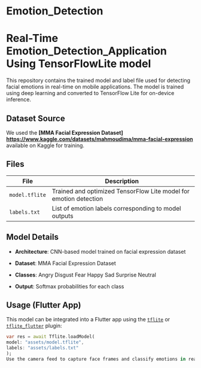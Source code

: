 # Emotion_Detection
# Real-Time Emotion_Detection_Application Using TensorFlowLite model

This repository contains the trained model and label file used for detecting facial emotions in real-time on mobile applications. The model is trained using deep learning and converted to TensorFlow Lite for on-device inference.

## Dataset Source

We used the **[MMA Facial Expression Dataset] https://www.kaggle.com/datasets/mahmoudima/mma-facial-expression** available on Kaggle for training.


##  Files
| File           | Description                                               |
|----------------|-----------------------------------------------------------|
| `model.tflite` | Trained and optimized TensorFlow Lite model for emotion detection |
| `labels.txt`   | List of emotion labels corresponding to model outputs     |

##  Model Details

- **Architecture**: CNN-based model trained on facial expression dataset
- **Dataset**: MMA Facial Expression Dataset
- **Classes**:
Angry
Disgust
Fear
Happy
Sad
Surprise
Neutral

- **Output**: Softmax probabilities for each class


## Usage (Flutter App)

This model can be integrated into a Flutter app using the [`tflite`](https://pub.dev/packages/tflite) or [`tflite_flutter`](https://pub.dev/packages/tflite_flutter) plugin:

```dart
var res = await Tflite.loadModel(
model: "assets/model.tflite",
labels: "assets/labels.txt"
);
Use the camera feed to capture face frames and classify emotions in real time.

